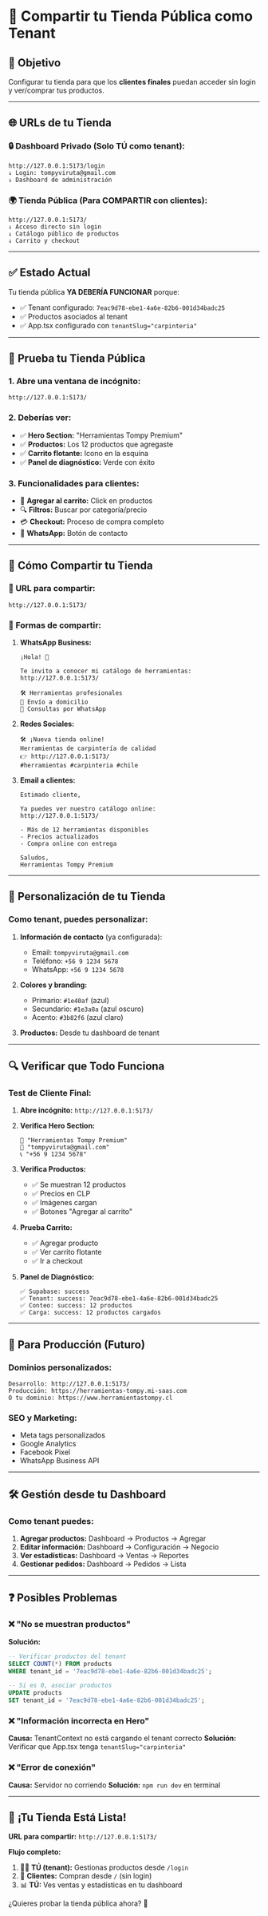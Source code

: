 # 🏪 **Compartir tu Tienda Pública como Tenant**

## 🎯 **Objetivo**
Configurar tu tienda para que los **clientes finales** puedan acceder sin login y ver/comprar tus productos.

---

## 🌐 **URLs de tu Tienda**

### **🔒 Dashboard Privado (Solo TÚ como tenant):**
```
http://127.0.0.1:5173/login
↓ Login: tompyviruta@gmail.com
↓ Dashboard de administración
```

### **🌍 Tienda Pública (Para COMPARTIR con clientes):**
```
http://127.0.0.1:5173/
↓ Acceso directo sin login
↓ Catálogo público de productos
↓ Carrito y checkout
```

---

## ✅ **Estado Actual**

Tu tienda pública **YA DEBERÍA FUNCIONAR** porque:
- ✅ Tenant configurado: `7eac9d78-ebe1-4a6e-82b6-001d34badc25`
- ✅ Productos asociados al tenant
- ✅ App.tsx configurado con `tenantSlug="carpinteria"`

---

## 🧪 **Prueba tu Tienda Pública**

### **1. Abre una ventana de incógnito:**
```
http://127.0.0.1:5173/
```

### **2. Deberías ver:**
- ✅ **Hero Section:** "Herramientas Tompy Premium"
- ✅ **Productos:** Los 12 productos que agregaste
- ✅ **Carrito flotante:** Icono en la esquina
- ✅ **Panel de diagnóstico:** Verde con éxito

### **3. Funcionalidades para clientes:**
- 🛒 **Agregar al carrito:** Click en productos
- 🔍 **Filtros:** Buscar por categoría/precio
- 💳 **Checkout:** Proceso de compra completo
- 📱 **WhatsApp:** Botón de contacto

---

## 📱 **Cómo Compartir tu Tienda**

### **🔗 URL para compartir:**
```
http://127.0.0.1:5173/
```

### **📲 Formas de compartir:**
1. **WhatsApp Business:**
   ```
   ¡Hola! 👋 
   
   Te invito a conocer mi catálogo de herramientas:
   http://127.0.0.1:5173/
   
   🛠️ Herramientas profesionales
   🚚 Envío a domicilio
   💬 Consultas por WhatsApp
   ```

2. **Redes Sociales:**
   ```
   🛠️ ¡Nueva tienda online!
   Herramientas de carpintería de calidad
   👉 http://127.0.0.1:5173/
   #herramientas #carpinteria #chile
   ```

3. **Email a clientes:**
   ```
   Estimado cliente,
   
   Ya puedes ver nuestro catálogo online:
   http://127.0.0.1:5173/
   
   - Más de 12 herramientas disponibles
   - Precios actualizados
   - Compra online con entrega
   
   Saludos,
   Herramientas Tompy Premium
   ```

---

## 🎨 **Personalización de tu Tienda**

### **Como tenant, puedes personalizar:**

1. **Información de contacto** (ya configurada):
   - Email: `tompyviruta@gmail.com`
   - Teléfono: `+56 9 1234 5678`
   - WhatsApp: `+56 9 1234 5678`

2. **Colores y branding:**
   - Primario: `#1e40af` (azul)
   - Secundario: `#1e3a8a` (azul oscuro)
   - Acento: `#3b82f6` (azul claro)

3. **Productos:** Desde tu dashboard de tenant

---

## 🔍 **Verificar que Todo Funciona**

### **Test de Cliente Final:**

1. **Abre incógnito:** `http://127.0.0.1:5173/`

2. **Verifica Hero Section:**
   ```
   🏪 "Herramientas Tompy Premium"
   📧 "tompyviruta@gmail.com"
   📞 "+56 9 1234 5678"
   ```

3. **Verifica Productos:**
   - ✅ Se muestran 12 productos
   - ✅ Precios en CLP
   - ✅ Imágenes cargan
   - ✅ Botones "Agregar al carrito"

4. **Prueba Carrito:**
   - ✅ Agregar producto
   - ✅ Ver carrito flotante
   - ✅ Ir a checkout

5. **Panel de Diagnóstico:**
   ```
   ✅ Supabase: success
   ✅ Tenant: success: 7eac9d78-ebe1-4a6e-82b6-001d34badc25
   ✅ Conteo: success: 12 productos
   ✅ Carga: success: 12 productos cargados
   ```

---

## 🚀 **Para Producción (Futuro)**

### **Dominios personalizados:**
```
Desarrollo: http://127.0.0.1:5173/
Producción: https://herramientas-tompy.mi-saas.com
O tu dominio: https://www.herramientastompy.cl
```

### **SEO y Marketing:**
- Meta tags personalizados
- Google Analytics
- Facebook Pixel
- WhatsApp Business API

---

## 🛠️ **Gestión desde tu Dashboard**

### **Como tenant puedes:**

1. **Agregar productos:** Dashboard → Productos → Agregar
2. **Editar información:** Dashboard → Configuración → Negocio
3. **Ver estadísticas:** Dashboard → Ventas → Reportes
4. **Gestionar pedidos:** Dashboard → Pedidos → Lista

---

## ❓ **Posibles Problemas**

### **❌ "No se muestran productos"**
**Solución:**
```sql
-- Verificar productos del tenant
SELECT COUNT(*) FROM products 
WHERE tenant_id = '7eac9d78-ebe1-4a6e-82b6-001d34badc25';

-- Si es 0, asociar productos
UPDATE products 
SET tenant_id = '7eac9d78-ebe1-4a6e-82b6-001d34badc25';
```

### **❌ "Información incorrecta en Hero"**
**Causa:** TenantContext no está cargando el tenant correcto
**Solución:** Verificar que App.tsx tenga `tenantSlug="carpinteria"`

### **❌ "Error de conexión"**
**Causa:** Servidor no corriendo
**Solución:** `npm run dev` en terminal

---

## 🎉 **¡Tu Tienda Está Lista!**

**URL para compartir:** `http://127.0.0.1:5173/`

**Flujo completo:**
1. 👨‍💼 **TÚ (tenant):** Gestionas productos desde `/login`
2. 🛒 **Clientes:** Compran desde `/` (sin login)
3. 📊 **TÚ:** Ves ventas y estadísticas en tu dashboard

¿Quieres probar la tienda pública ahora? 🚀
